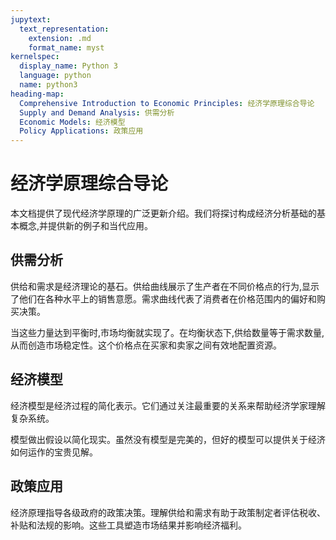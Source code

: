 ```yaml
---
jupytext:
  text_representation:
    extension: .md
    format_name: myst
kernelspec:
  display_name: Python 3
  language: python
  name: python3
heading-map:
  Comprehensive Introduction to Economic Principles: 经济学原理综合导论
  Supply and Demand Analysis: 供需分析
  Economic Models: 经济模型
  Policy Applications: 政策应用
---
```


# 经济学原理综合导论

本文档提供了现代经济学原理的广泛更新介绍。我们将探讨构成经济分析基础的基本概念,并提供新的例子和当代应用。

## 供需分析

供给和需求是经济理论的基石。供给曲线展示了生产者在不同价格点的行为,显示了他们在各种水平上的销售意愿。需求曲线代表了消费者在价格范围内的偏好和购买决策。

当这些力量达到平衡时,市场均衡就实现了。在均衡状态下,供给数量等于需求数量,从而创造市场稳定性。这个价格点在买家和卖家之间有效地配置资源。

## 经济模型

经济模型是经济过程的简化表示。它们通过关注最重要的关系来帮助经济学家理解复杂系统。

模型做出假设以简化现实。虽然没有模型是完美的，但好的模型可以提供关于经济如何运作的宝贵见解。

## 政策应用

经济原理指导各级政府的政策决策。理解供给和需求有助于政策制定者评估税收、补贴和法规的影响。这些工具塑造市场结果并影响经济福利。
